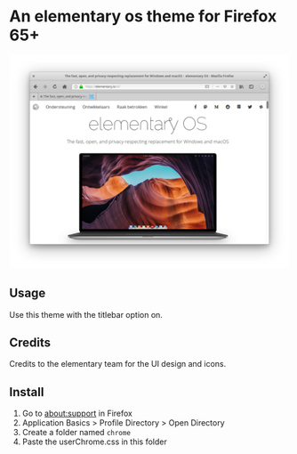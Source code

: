 # An elementary os theme for Firefox 65+

![Screenshot](screenshot_2.png)

## Usage
Use this theme with the titlebar option on.

## Credits
Credits to the elementary team for the UI design and icons.

## Install
1. Go to [about:support](about:support) in Firefox
2. Application Basics > Profile Directory > Open Directory
3. Create a folder named `chrome`
4. Paste the userChrome.css in this folder
